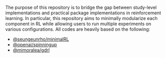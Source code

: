 The purpose of this repository is to bridge the gap between study-level implementations and practical package implementations in reinforcement learning. In particular, this repository aims to minimally modularize each component in RL while allowing users to run multiple experiments on various configurations. All codes are heavily based on the following:
- [@seungeunrho/minimalRL](https://github.com/seungeunrho/minimalRL)
- [@openai/spinningup](https://github.com/openai/spinningup)
- [@mimoralea/gdrl](https://github.com/)
